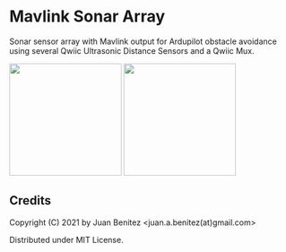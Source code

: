 # Mavlink Sonar Array

Sonar sensor array with Mavlink output for Ardupilot obstacle avoidance using several Qwiic Ultrasonic Distance Sensors and a Qwiic Mux.

<img src="https://cdn.sparkfun.com//assets/parts/1/6/9/1/6/17777-SparkFun_Qwiic_Ultrasonic_Distance_Sensor_-_HC-SR04-01.jpg" width="200"/>

<img src="https://cdn.sparkfun.com//assets/parts/1/5/6/8/9/16784-SparkFun_Qwiic_Mux_Breakout_V2_-_8_Channel__TCA9548A_-01.jpg" width="200"/>


## Credits

Copyright (C) 2021 by Juan Benitez   <juan.a.benitez(at)gmail.com>

Distributed under MIT License.
